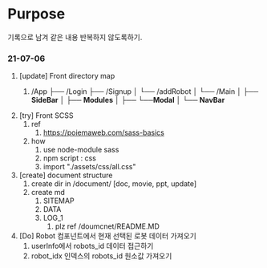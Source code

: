 # Purpose 
 기록으로 남겨 같은 내용 반복하지 않도록하기.

### 21-07-06
1. [update] Front directory map
   1. >
      /App
   ├── /Login
   ├── /Signup
   │   └── /addRobot
   │
   └── /Main
   │   ├── **SideBar**
   │   ├── **Modules**
   │   ├──     └──**Modal**
   │   └── **NavBar**
   >
2. [try] Front SCSS
   1. ref
      1. https://poiemaweb.com/sass-basics
   2. how
      1. use node-module sass
      2. npm script : css
      3. import "./assets/css/all.css"
3. [create] document structure
   1. create dir in /document/ [doc, movie, ppt, update]
   2. create md
      1. SITEMAP
      2. DATA
      3. LOG_1
         1. plz ref /doumcnet/README.MD
4. [Do] Robot 컴포넌트에서 현재 선택된 로봇 데이터 가져오기
   1. userInfo에서 robots_id 데이터 접근하기
   2. robot_idx 인덱스의 robots_id 원소값 가져오기